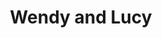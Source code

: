 ---
title: "Wendy and Lucy"
year: 2008
rating: 4
stars: "★★★★"
rewatched: false
permalink: "wendy-and-lucy"
watched_on: 2020-08-04
---